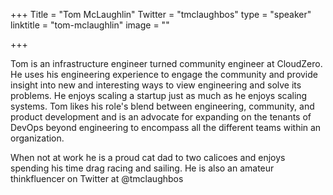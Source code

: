 +++
Title = "Tom McLaughlin"
Twitter = "tmclaughbos"
type = "speaker"
linktitle = "tom-mclaughlin"
image = ""

+++

Tom is an infrastructure engineer turned community engineer at CloudZero.  He uses his engineering experience to engage the community and provide insight into new and interesting ways to view engineering and solve its problems.  He enjoys scaling a startup just as much as he enjoys scaling systems.  Tom likes his role's blend between engineering, community, and product development and is an advocate for expanding on the tenants of DevOps beyond engineering to encompass all the different teams within an organization.

When not at work he is a proud cat dad to two calicoes and enjoys spending his time drag racing and sailing. He is also an amateur thinkfluencer on Twitter at @tmclaughbos

